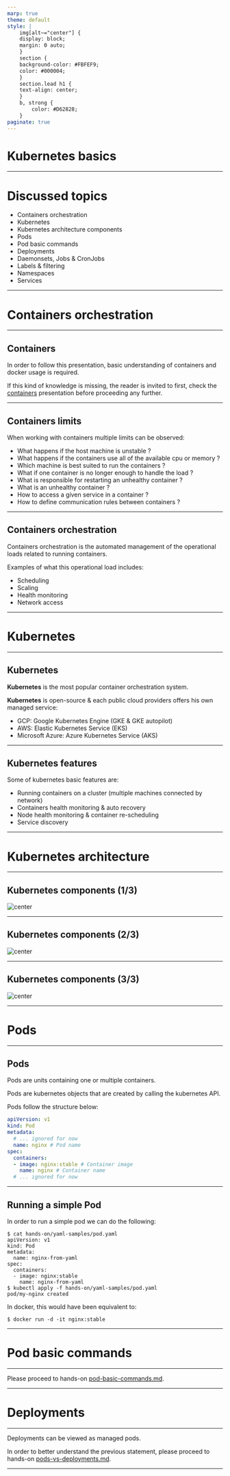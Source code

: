 ```yaml
---
marp: true
theme: default
style: |
    img[alt~="center"] {
    display: block;
    margin: 0 auto;
    }
    section {
    background-color: #FBFEF9;
    color: #000004;
    }
    section.lead h1 {
    text-align: center;
    }
    b, strong {
        color: #D62828;
    }
paginate: true
---
```


<!-- _class: lead -->

# Kubernetes basics

---

# Discussed topics

* Containers orchestration 
* Kubernetes
* Kubernetes architecture components
* Pods
* Pod basic commands
* Deployments
* Daemonsets, Jobs & CronJobs
* Labels & filtering
* Namespaces
* Services

---

<!-- _class: lead -->
# Containers orchestration 

---

## Containers

In order to follow this presentation, basic understanding of containers and docker usage is required. 

If this kind of knowledge is missing, the reader is invited to first, check the [containers](https://github.com/Tazminia/presentations/blob/main/containers/containers.pdf) presentation before proceeding any further.

---

## Containers limits

When working with containers multiple limits can be observed:

* What happens if the host machine is unstable ?
* What happens if the containers use all of the available cpu or memory ?
* Which machine is best suited to run the containers ?
* What if one container is no longer enough to handle the load ?
* What is responsible for restarting an unhealthy container ?
* What is an unhealthy container ?
* How to access a given service in a container ?
* How to define communication rules between containers ?

---

## Containers orchestration

Containers orchestration is the automated management of the operational loads related to running containers.

Examples of what this operational load includes:

* Scheduling
* Scaling
* Health monitoring
* Network access

---

<!-- _class: lead -->
# Kubernetes 

---

## Kubernetes

**Kubernetes** is the most popular container orchestration system.

**Kubernetes** is open-source & each public cloud providers offers his own managed service:

* GCP: Google Kubernetes Engine (GKE & GKE autopilot)
* AWS: Elastic Kubernetes Service (EKS)
* Microsoft Azure: Azure Kubernetes Service (AKS)

---

## Kubernetes features

Some of kubernetes basic features are:

* Running containers on a cluster (multiple machines connected by network)
* Containers health monitoring & auto recovery
* Node health monitoring & container re-scheduling
* Service discovery

---

<!-- _class: lead -->
# Kubernetes architecture

---

## Kubernetes components (1/3)

![center](img/kubernetes-components.png)

---

## Kubernetes components (2/3)

![center](img/control-plane.png)

---

## Kubernetes components (3/3)

![center](img/nodes-components.png)

---

<!-- _class: lead -->
# Pods

---

## Pods

Pods are units containing one or multiple containers.

Pods are kubernetes objects that are created by calling the kubernetes API.

Pods follow the structure below:

```yaml
apiVersion: v1
kind: Pod
metadata:
  # ... ignored for now
  name: nginx # Pod name
spec:
  containers:
  - image: nginx:stable # Container image
    name: nginx # Container name
  # ... ignored for now
```

---

## Running a simple Pod

In order to run a simple pod we can do the following:

```console
$ cat hands-on/yaml-samples/pod.yaml
apiVersion: v1
kind: Pod
metadata:
  name: nginx-from-yaml
spec:
  containers:
  - image: nginx:stable
    name: nginx-from-yaml
$ kubectl apply -f hands-on/yaml-samples/pod.yaml
pod/my-nginx created
```

In docker, this would have been equivalent to:

```console
$ docker run -d -it nginx:stable
```

---

<!-- _class: lead -->
# Pod basic commands

---

Please proceed to hands-on [pod-basic-commands.md](hands-on/1-pod-basic-commands.md).

---

<!-- _class: lead -->
# Deployments

---

Deployments can be viewed as managed pods.

In order to better understand the previous statement, please proceed to hands-on [pods-vs-deployments.md](hands-on/2-pods-vs-deployments.md).

---
